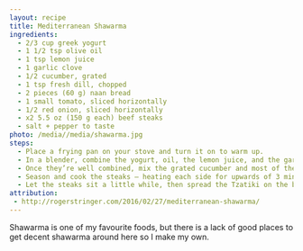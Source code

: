 ```yaml
---
layout: recipe
title: Mediterranean Shawarma
ingredients:
  - 2/3 cup greek yogurt
  - 1 1/2 tsp olive oil
  - 1 tsp lemon juice
  - 1 garlic clove
  - 1/2 cucumber, grated
  - 1 tsp fresh dill, chopped
  - 2 pieces (60 g) naan bread
  - 1 small tomato, sliced horizontally
  - 1/2 red onion, sliced horizontally
  - x2 5.5 oz (150 g each) beef steaks
  - salt + pepper to taste
photo: /media//media/shawarma.jpg
steps:
  - Place a frying pan on your stove and turn it on to warm up.
  - In a blender, combine the yogurt, oil, the lemon juice, and the garlic.
  - Once they’re well combined, mix the grated cucumber and most of the dill into the mixture by hand – that’s your Tzatiki.
  - Season and cook the steaks – heating each side for upwards of 3 minutes depending on how well done you’d like it to be.
  - Let the steaks sit a little while, then spread the Tzatiki on the breads, place each steak on top of the bread, top with a few slices of tomato and  red onion and sprinkle the remaining dill on top. Enjoy  - Add steaks to plates after they are finished cooking, add carrots, pour over remaining marinade from the pan onto the plates, add any sides, and garnish with parsley if wanted.
attribution:
 - http://rogerstringer.com/2016/02/27/mediterranean-shawarma/
---
```


Shawarma is one of my favourite foods, but there is a lack of good places to get decent shawarma around here so I make my own.